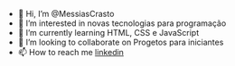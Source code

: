 - 👋 Hi, I’m @MessiasCrasto
- 👀 I’m interested in novas tecnologias para programação
- 🌱 I’m currently learning HTML, CSS e JavaScript
- 💞️ I’m looking to collaborate on Progetos para iniciantes
- 📫 How to reach me [linkedin](https://www.linkedin.com/in/messias-crasto-1551ba184/)


<!---
MessiasCrasto/MessiasCrasto is a ✨ special ✨ repository because its `README.md` (this file) appears on your GitHub profile.
You can click the Preview link to take a look at your changes.
--->
